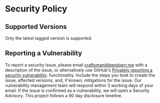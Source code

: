 # Security Policy

## Supported Versions

Only the latest tagged version is supported.

## Reporting a Vulnerability

To report a security issue, please email <craftsman@bendoerr.me> with a
description of the issue, or alternatively use GitHub's
[Privately reporting a security vulnerability](https://docs.github.com/en/code-security/security-advisories/guidance-on-reporting-and-writing-information-about-vulnerabilities/privately-reporting-a-security-vulnerability#privately-reporting-a-security-vulnerability).
functionality. Include the steps you took to create the issue, affected
versions, and, if known, mitigations for the issue. Our vulnerability management
team will respond within 3 working days of your email. If the issue is confirmed
as a vulnerability, we will open a Security Advisory. This project follows a 90
day disclosure timeline.
